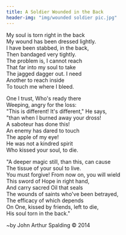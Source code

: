 ```yaml
---
title: A Soldier Wounded in the Back
header-img: "img/wounded soldier pic.jpg"
---
```


My soul is torn right in the back  
My wound has been dressed lightly.  
I have been stabbed, in the back,  
Then bandaged very tightly.  
The problem is, I cannot reach  
That far into my soul to take  
The jagged dagger out. I need  
Another to reach inside  
To touch me where I bleed.

One I trust, Who's ready there  
Weeping, angry for the loss:  
"This is different! It's different," He says,  
"than when I burned away your dross!  
A saboteur has done this!  
An enemy has dared to touch  
The apple of my eye!  
He was not a kindred spirit  
Who kissed your soul, to die.

"A deeper magic still, than this, can cause  
The tissue of your soul to live.  
You must forgive! From now on, you will wield  
This sword of Hope in right hand,  
And carry sacred Oil that seals  
The wounds of saints who've been betrayed,  
The efficacy of which depends  
On One, kissed by friends, left to die,  
His soul torn in the back."

 ~by John Arthur Spalding &copy; 2014
